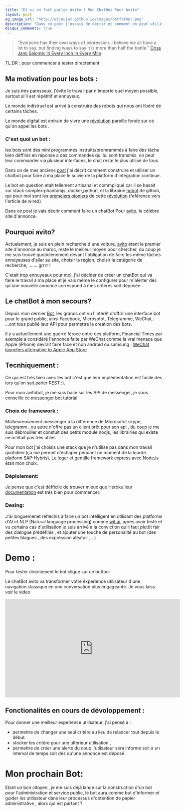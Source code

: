 ```yaml
---
title: "Et si on fait parler Avito ? Mon ChatBot Pour Avito"
layout: post
og_image_url: "http://eljoujat.github.io/images/botfather.png"
description: "Dans ce post j'essais de décrir et comment on peut utiliser les chatbot dans cas réel avec le célébre site d'annonce avito , en lui donnant une nouvelle dimesion conversationelle .. "
disqus_comments: true
---
```


> “Everyone has their own ways of expression. I believe we all have a lot to say, but finding ways to say it is more than half the battle.”
[Criss Jami,Salomé: In Every Inch In Every Mile](https://www.goodreads.com/book/show/11415055-salom)


<p>
<div>TL;DR : pour commencer à tester directement
<div class="fb-messengermessageus"
  messenger_app_id="617652175093279"
  page_id="1438684086155401"
  color="blue"
  size="standard" >
</div>  
</div>
</p>

## Ma motivation pour les bots :

Je suis trés paresseux, j'évite le travail par n'importe quel moyen possible, surtout si'il est répétitif et ennuyeux.

Le monde indistruel est arrivé à construire des robots qui nous ont libéré de certains tâches.

Le monde digital est entrain de vivre une [révolution](https://medium.com/@kipsearch/why-bots-are-the-next-industrial-revolution-4f4093a400eb) pareille fondé sur ce qu'on appel les bots .

### C'est quoi un bot :

les bots sont des mini programmes instruits/promrammés à faire des tâche bien déffinis en réponse à des commandes qui lui sont transmis, on peut leur commander via plusieur interfaces, le chat reste le plus utilisé de tous.

Dans un de mes anciens [post](/2015/07/09/jenkinsbot.html) j'ai décrit comment construire et utiliser un chatbot pour faire à ma place le suivie de la platform d'intégration continue.

Le bot en question etait tellement artisanal et commpliqué car il se basait sur stack complex:phantomjs, docker,python, et la librairie [hubot](https://hubot.github.com/) de github, qui pour moi sont les [premeiers pioniers](https://www.wired.com/2015/10/the-most-important-startups-hardest-worker-isnt-a-person/) de cette [révolution](https://medium.com/@kipsearch/why-bots-are-the-next-industrial-revolution-4f4093a400eb) (ŕeférence vers l'article de wired)

Dans ce post je vais décrir comment faire un chatBot Pour [avito](http://www.avito.ma/), le célébre site d'annonce.

## Pourquoi avito?

Actuelement, je suis en plein recherche d'une voiture, [avito](http://www.avito.ma/)  étant le premier site d'annonce au maroc, reste le meilleur moyen pour chercher, du coup je me suis trouvé quotidienement devant l'obligation de faire les même tâches ennuyeuses d'aller au site, choisir la région, choisir la catégorie de recherche, ....... grrrr !


C'etait trop ennuyeaux pour moi, j'ai décider de créer un chatBot qui va faire le travail à ma place et je vais même le configurer pour m'alerter dés qu'une nouvelle annonce correspond à mes critéres soit déposée .

## Le  chatBot à mon secours?

Depuis mon dernier [Bot](/2015/07/09/jenkinsbot.html), les grands ont vu l'intérết d'offrir une interface bot pour le grand public, ainsi Facebook, Microsofot, Telegramme, WeChat, ...ont tous publié leur API pour permettre la creátion des bots.

Il y a actuellement une guerre féroce entre ces platform, Financial Times par exemple a considéré l'annonce faite par WeChat comme la vrai menace que Apple (iPhone) devrait faire face et non android ou samsung : [WeChat launches alternative to Apple App Store](https://www.ft.com/content/d00fb4ee-d645-11e6-944b-e7eb37a6aa8e)


## Tecnhiquement :

Ce qui est trés bien avec les bot c'est que leur implémentation est facile dés lors qu'on sait parler REST :).

Pour mon avitobot, je me suis basé sur les API de messenger, je vous conseille ce [messenger bot tutorial](https://github.com/jw84/messenger-bot-tutorial)

### Choix de framework :

Malheureusement messenger à la différence de Microsofot skype, telegramm , ou autre n'offre pas un client prêt pour son api , du coup je me suis débrouiller et constuit des petits module nodjs, les librairies qui existe ne m'était pas trés utiles

Pour mon bot j'ai choisis une stack que je n'utilise pas dans mon travail quotidien (ça me permet d'échaper pendant un moment de la  lourde platform  SAP-Hybris), Le leger et gentille framework express avec NodeJs était mon choix.


### Déploiement:

 Je pense que c'est défficile de trouver mieux que Heroku.leur [documentation](https://devcenter.heroku.com/articles/getting-started-with-nodejs#introduction) est trés bien pour commencer.

### Desing:

J'ai longuemenet réfléchis à faire un bot intélligent en utilisant des platforms d'AI et NLP (Natural language processing) comme [wit.ai](https://wit.ai/), aprés avoir testé et vu certains cas d'utilisation je suis arrivé à la conviction qu'il faut plutôt fair des dialogue prédéfinis , et ajouter une touche de personalité au bot (des petites blagues , des expréssion aléatoir ,.. )


# Demo :

<p>
<div>Pour tester directement le bot clique sur ce button:
<div class="fb-messengermessageus"
  messenger_app_id="617652175093279"
  page_id="1438684086155401"
  color="blue"
  size="standard" >
</div>  
</div>
</p>


Le chatBot avito va transformer votre éxperience utilisateur d'une navigation classique en une conversation plus engageante.
Je vous laiss voir le video

<iframe width="560" height="315" src="https://www.youtube.com/embed/lYNK46qf66c" frameborder="0" allowfullscreen></iframe>



## Fonctionalités en cours de dévoloppement :

Pour donner une meilleur experience utilisateur, j'ai pensé à :

- permettre de changer une seul critére au lieu de relancer tout depuis le début.
- stocker les critére pour une ultérieur utilisation ,
- permettre de créer une alerte du coup l'utilsateur sera informé soit à un interval de temps soit dés qu'une annonce est déposé .


# Mon prochain Bot:

Etant un bon citoyen , je me suis déjà lancé sur la construction d'un bot pour l'administration et service public, le bot aura comme but d'informer et guider les utilisateur dans leur processus d'obtention de papier administrative , alors qui est partant ?.
